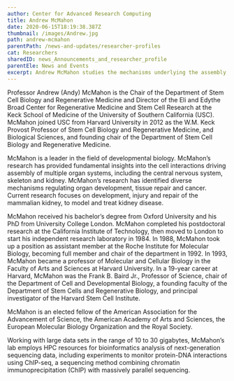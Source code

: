 ```yaml
---
author: Center for Advanced Research Computing
title: Andrew McMahon
date: 2020-06-15T18:19:38.387Z
thumbnail: /images/Andrew.jpg
path: andrew-mcmahon
parentPath: /news-and-updates/researcher-profiles
cat: Researchers
sharedID: news_Announcements_and_researcher_profile
parentEle: News and Events
excerpt: Andrew McMahon studies the mechanisms underlying the assembly, repair, and regeneration of critical organ systems in the developing mammalian embryo.
---
```


Professor Andrew (Andy) McMahon is the Chair of the Department of Stem Cell Biology and Regenerative Medicine and Director of the Eli and Edythe Broad Center for Regenerative Medicine and Stem Cell Research at the Keck School of Medicine of the University of Southern California (USC). McMahon joined USC from Harvard University in 2012 as the W.M. Keck Provost Professor of Stem Cell Biology and Regenerative Medicine, and Biological Sciences, and founding chair of the Department of Stem Cell Biology and Regenerative Medicine.

McMahon is a leader in the field of developmental biology. McMahon’s research has provided fundamental insights into the cell interactions driving assembly of multiple organ systems, including the central nervous system, skeleton and kidney. McMahon’s research has identified diverse mechanisms regulating organ development, tissue repair and cancer. Current research focuses on development, injury and repair of the mammalian kidney, to model and treat kidney disease.

McMahon received his bachelor’s degree from Oxford University and his PhD from University College London. McMahon completed his postdoctoral research at the California Institute of Technology, then moved to London to start his independent research laboratory in 1984. In 1988, McMahon took up a position as assistant member at the Roche Institute for Molecular Biology, becoming full member and chair of the department in 1992. In 1993, McMahon became a professor of Molecular and Cellular Biology in the Faculty of Arts and Sciences at Harvard University. In a 19-year career at Harvard, McMahon was the Frank B. Baird Jr., Professor of Science, chair of the Department of Cell and Developmental Biology, a founding faculty of the Department of Stem Cells and Regenerative Biology, and principal investigator of the Harvard Stem Cell Institute.

McMahon is an elected fellow of the American Association for the Advancement of Science, the American Academy of Arts and Sciences, the European Molecular Biology Organization and the Royal Society.

Working with large data sets in the range of 10 to 30 gigabytes, McMahon’s lab employs HPC resources for bioinformatics analysis of next-generation sequencing data, including experiments to monitor protein-DNA interactions using ChIP-seq, a sequencing method combining chromatin immunoprecipitation (ChIP) with massively parallel sequencing.
